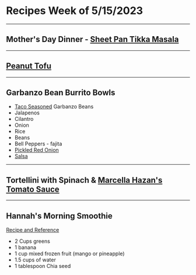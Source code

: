 # Recipes Week of 5/15/2023

---

## Mother's Day Dinner - [Sheet Pan Tikka Masala](./sheetPanTikkaMasala.md)

---

## [Peanut Tofu](https://www.budgetbytes.com/peanut-tofu/)

---

## Garbanzo Bean Burrito Bowls

- [Taco Seasoned](./TacoSeasoning.md) Garbanzo Beans
- Jalapenos
- Cilantro
- Onion
- Rice
- Beans
- Bell Peppers - fajita
- [Pickled Red Onion](./PickledRedOnions.md)
- [Salsa](./lasDeliciasSalsaCopycat.md)

--- 

## Tortellini with Spinach & [Marcella Hazan's Tomato Sauce](./MarcellaHazanTomatoSauce.md)

---

## Hannah's Morning Smoothie

[Recipe and Reference](https://joyfoodsunshine.com/green-smoothie/)

- 2 Cups greens
- 1 banana
- 1 cup mixed frozen fruit (mango or pineapple)
- 1.5 cups of water
- 1 tablespoon Chia seed
